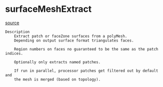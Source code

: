 # surfaceMeshExtract

[source](github.com/OpenFOAM-jp/OpenFOAM-utilities-tutorials-jp/blob/master/v1906/surface/surfaceMeshExtract/surfaceMeshExtract.C/surfaceMeshExtract.C)

```
Description
    Extract patch or faceZone surfaces from a polyMesh.
    Depending on output surface format triangulates faces.

    Region numbers on faces no guaranteed to be the same as the patch indices.

    Optionally only extracts named patches.

    If run in parallel, processor patches get filtered out by default and
    the mesh is merged (based on topology).


```

